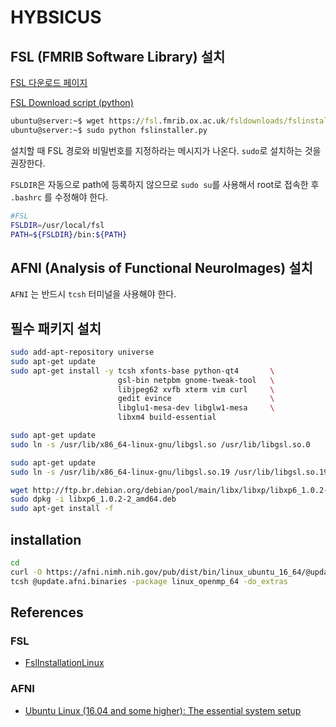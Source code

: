 # HYBSICUS

## FSL (FMRIB Software Library) 설치

[FSL 다운로드 페이지](https://fsl.fmrib.ox.ac.uk/fsldownloads_registration/download/fsl=4,o_s=16,d_type=release/)

[FSL Download script (python)](https://fsl.fmrib.ox.ac.uk/fsldownloads/fslinstaller.py)

``` cmd
ubuntu@server:~$ wget https://fsl.fmrib.ox.ac.uk/fsldownloads/fslinstaller.py
ubuntu@server:~$ sudo python fslinstaller.py
```

설치할 때 FSL 경로와 비밀번호를 지정하라는 메시지가 나온다.
`sudo`로 설치하는 것을 권장한다.

`FSLDIR`은 자동으로 path에 등록하지 않으므로 `sudo su`를 사용해서 root로 접속한 후 `.bashrc` 를 수정해야 한다.

``` sh
#FSL
FSLDIR=/usr/local/fsl
PATH=${FSLDIR}/bin:${PATH}
```

## AFNI (Analysis of Functional NeuroImages) 설치

`AFNI` 는 반드시 `tcsh` 터미널을 사용해야 한다.

## 필수 패키지 설치

``` sh
sudo add-apt-repository universe
sudo apt-get update
sudo apt-get install -y tcsh xfonts-base python-qt4       \
                        gsl-bin netpbm gnome-tweak-tool   \
                        libjpeg62 xvfb xterm vim curl     \
                        gedit evince                      \
                        libglu1-mesa-dev libglw1-mesa     \
                        libxm4 build-essential
```

``` sh
sudo apt-get update
sudo ln -s /usr/lib/x86_64-linux-gnu/libgsl.so /usr/lib/libgsl.so.0
```

``` sh
sudo apt-get update
sudo ln -s /usr/lib/x86_64-linux-gnu/libgsl.so.19 /usr/lib/libgsl.so.19
```

``` sh
wget http://ftp.br.debian.org/debian/pool/main/libx/libxp/libxp6_1.0.2-2_amd64.deb
sudo dpkg -i libxp6_1.0.2-2_amd64.deb
sudo apt-get install -f
```

## installation

``` sh
cd
curl -O https://afni.nimh.nih.gov/pub/dist/bin/linux_ubuntu_16_64/@update.afni.binaries
tcsh @update.afni.binaries -package linux_openmp_64 -do_extras
```

## References

### FSL

- [FslInstallationLinux](https://fsl.fmrib.ox.ac.uk/fsl/fslwiki/FslInstallation/Linux)

### AFNI

- [Ubuntu Linux (16.04 and some higher): The essential system setup](https://afni.nimh.nih.gov/pub/dist/doc/htmldoc/background_install/install_instructs/steps_linux_ubuntu16.html)
